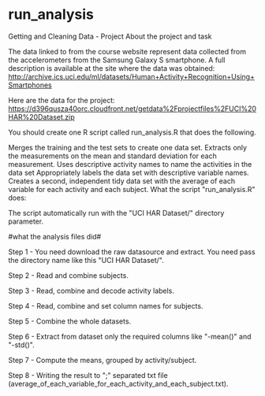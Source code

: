 # run_analysis
Getting and Cleaning Data - Project
About the project and task

The data linked to from the course website represent data collected from the accelerometers from the Samsung Galaxy S smartphone. A full description is available at the site where the data was obtained: http://archive.ics.uci.edu/ml/datasets/Human+Activity+Recognition+Using+Smartphones

Here are the data for the project: https://d396qusza40orc.cloudfront.net/getdata%2Fprojectfiles%2FUCI%20HAR%20Dataset.zip

You should create one R script called run_analysis.R that does the following.

Merges the training and the test sets to create one data set.
Extracts only the measurements on the mean and standard deviation for each measurement.
Uses descriptive activity names to name the activities in the data set
Appropriately labels the data set with descriptive variable names.
Creates a second, independent tidy data set with the average of each variable for each activity and each subject.
What the script "run_analysis.R" does:

The script automatically run with the "UCI HAR Dataset/" directory parameter.

#what the analysis files did#

Step 1 - You need download the raw datasource and extract. You need pass the directory name like this "UCI HAR Dataset/".

Step 2 - Read and combine subjects.

Step 3 - Read, combine and decode activity labels.

Step 4 - Read, combine and set column names for subjects.

Step 5 - Combine the whole datasets.

Step 6 - Extract from dataset only the required columns like "-mean()" and "-std()".

Step 7 - Compute the means, grouped by activity/subject.

Step 8 - Writing the result to ";" separated txt file (average_of_each_variable_for_each_activity_and_each_subject.txt).
